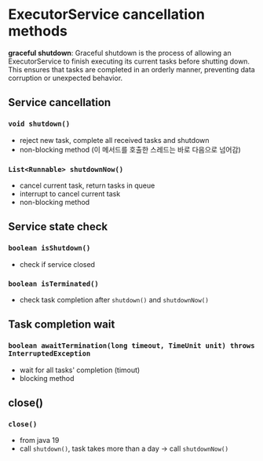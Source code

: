 # ExecutorService cancellation methods

**graceful shutdown**: Graceful shutdown is the process of allowing an ExecutorService to finish executing its current tasks before shutting down. This ensures that tasks are completed in an orderly manner, preventing data corruption or unexpected behavior.

## **Service cancellation**
### `void shutdown()`
- reject new task, complete all received tasks and shutdown
- non-blocking method (이 메서드를 호출한 스레드는 바로 다음으로 넘어감)

### `List<Runnable> shutdownNow()`
- cancel current task, return tasks in queue
- interrupt to cancel current task
- non-blocking method

## **Service state check**
### `boolean isShutdown()`
- check if service closed

### `boolean isTerminated()`
- check task completion after `shutdown()` and `shutdownNow()`

## **Task completion wait**
### `boolean awaitTermination(long timeout, TimeUnit unit) throws InterruptedException`
- wait for all tasks' completion (timout)
- blocking method

## **close()**
### `close()`
- from java 19
- call `shutdown()`, task takes more than a day -> call `shutdownNow()`



